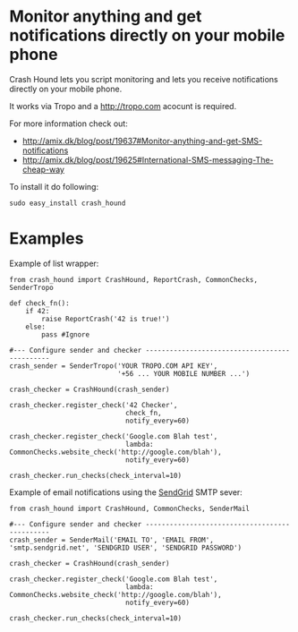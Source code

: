 Monitor anything and get notifications directly on your mobile phone
===========================================

Crash Hound lets you script monitoring and lets you receive notifications directly on your mobile phone.

It works via Tropo and a http://tropo.com acocunt is required.

For more information check out:

 * http://amix.dk/blog/post/19637#Monitor-anything-and-get-SMS-notifications
 * http://amix.dk/blog/post/19625#International-SMS-messaging-The-cheap-way
    
To install it do following:

    sudo easy_install crash_hound


Examples
========

Example of list wrapper:

    from crash_hound import CrashHound, ReportCrash, CommonChecks, SenderTropo

    def check_fn():
        if 42:
            raise ReportCrash('42 is true!')
        else:
            pass #Ignore

    #--- Configure sender and checker ----------------------------------------------
    crash_sender = SenderTropo('YOUR TROPO.COM API KEY',
                               '+56 ... YOUR MOBILE NUMBER ...')

    crash_checker = CrashHound(crash_sender)

    crash_checker.register_check('42 Checker',
                                 check_fn,
                                 notify_every=60)

    crash_checker.register_check('Google.com Blah test',
                                 lambda: CommonChecks.website_check('http://google.com/blah'),
                                 notify_every=60)

    crash_checker.run_checks(check_interval=10)

Example of email notifications using the [SendGrid](http://sendgrid.com) SMTP sever:

    from crash_hound import CrashHound, CommonChecks, SenderMail
	
    #--- Configure sender and checker ----------------------------------------------
    crash_sender = SenderMail('EMAIL TO', 'EMAIL FROM', 'smtp.sendgrid.net', 'SENDGRID USER', 'SENDGRID PASSWORD')
	
    crash_checker = CrashHound(crash_sender)
	
    crash_checker.register_check('Google.com Blah test',
                                 lambda: CommonChecks.website_check('http://google.com/blah'),
                                 notify_every=60)
	
    crash_checker.run_checks(check_interval=10)
